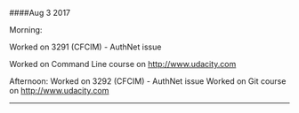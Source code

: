 ####Aug 3 2017

Morning:

  Worked on 3291 (CFCIM) - AuthNet issue

  Worked on Command Line course on http://www.udacity.com
  
Afternoon:
  Worked on 3292 (CFCIM) - AuthNet issue
  Worked on Git course on http://www.udacity.com
***
